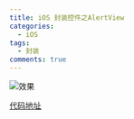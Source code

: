 ```yaml
---
title: iOS 封装控件之AlertView
categories:
  - iOS
tags:
  - 封装
comments: true
---
```



<!-- more -->
![效果](https://upload-images.jianshu.io/upload_images/1897259-97b8ccadd859011b.png?imageMogr2/auto-orient/strip%7CimageView2/2/w/1240)

[代码地址](https://github.com/CCSH/SHAlertView)